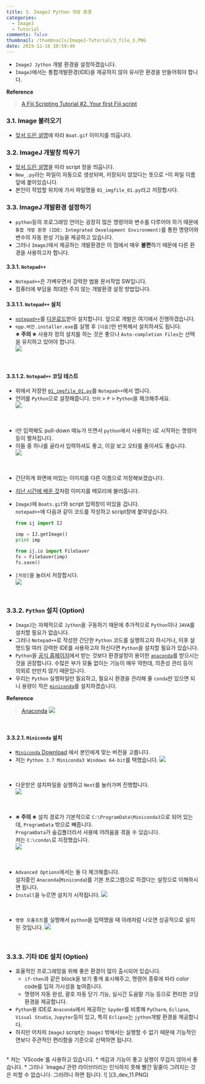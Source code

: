 ```yaml
---
title: 3. ImageJ Python 개발 환경
categories:
  - ImageJ
  - Tutorial
comments: false
thumbnail: /thumbnails/ImageJ-Tutorial/3_file_3.PNG
date: 2019-12-16 10:59:49
---
```

* `ImageJ Jython` 개발 환경을 설정하겠습니다.
* `ImageJ`에서는 통합개발환경(IDE)을 제공하지 않아 유사한 환경을 만들어줘야 합니다.  

**Reference**
> [A Fiji Scripting Tutorial #2. Your first Fiji script](https://www.ini.uzh.ch/~acardona/fiji-tutorial/#s2)

### 3.1. Image 불러오기
* [앞서 드린 설명](https://jehyunlee.github.io/2019/12/16/ImageJ-tutorial-2-ImageFileStructure/)에 따라 `Boat.gif` 이미지를 띄웁니다.  

### 3.2. ImageJ 개발창 띄우기
* [앞서 드린 설명](https://jehyunlee.github.io/2019/12/16/ImageJ-tutorial-2-ImageFileStructure/)을 따라 script 창을 띄웁니다.  
* `New_.py`라는 파일이 자동으로 생성되며, 저장되지 않았다는 뜻으로 `*`이 파일 이름 앞에 붙어있습니다.  
* 본인이 작업할 위치에 가서 파일명을 `01_imgfile_01.py`라고 저장합시다.

### 3.3. ImageJ 개발환경 설정하기 
* `python`등의 프로그래밍 언어는 굉장히 많은 명령어와 변수를 다루어야 하기 때문에 `통합 개발 환경 (IDE: Integrated Development Environment)`를 통한 명령어와 변수의 자동 완성 기능을 제공하고 있습니다.  
* 그러나 `ImageJ`에서 제공하는 개발환경은 이 점에서 매우 **불편**하기 때문에 다른 환경을 사용하고자 합니다.  

#### 3.3.1. `Notepad++`
* `Notepad++`은 가벼우면서 강력한 범용 문서작업 SW입니다.
* 컴퓨터에 부담을 최대한 주지 않는 개발환경 설정 방법입니다.

#### 3.3.1.1. `Notepad++` 설치
* [`notepad++`](https://en.wikipedia.org/wiki/Notepad%2B%2B)를 [다운로드](https://github.com/notepad-plus-plus/notepad-plus-plus/releases/download/v7.8.1/npp.7.8.1.Installer.exe)받아 설치합니다. 앞으로 개발은 여기에서 진행하겠습니다.  
* `npp.버전.installer.exe`를 실행 후 `[다음]`만 반복해서 설치하셔도 됩니다.  
**※ 주의 ※** 사용자 정의 설치를 하는 것은 좋으나 `Auto-completion Files`는 선택을 유지하고 있어야 합니다.   
![ ](3_dev_1.PNG)  
<br>

#### 3.3.1.2. `Notepad++` 코딩 테스트  
* 위에서 저장한 [`01_imgfile_01.py`](https://github.com/jehyunlee/image_processing/blob/master/imagej_script_python/sample_code/02_imgfile_01getnsave.py)를 `Notepad++`에서 엽니다.  
* 언어를 `Python`으로 설정해줍니다. `언어` > `P` > `Python`을 체크해주세요.   
![ ](3_dev_2.PNG)  
<br>

* i만 입력해도 pull-down 메뉴가 뜨면서 `python`에서 사용하는 i로 시작하는 명령어 등이 펼쳐집니다.  
* 이들 중 하나를 골라서 입력하셔도 좋고, 이걸 보고 오타를 줄이셔도 좋습니다.  
![ ](3_dev_3.PNG)  
<br>

* 간단하게 화면에 떠있는 이미지를 다른 이름으로 저장해보겠습니다.
* [지난 시간에 배운 것](https://jehyunlee.github.io/2019/12/16/ImageJ-tutorial-2-ImageFileStructure/)처럼 이미지를 메모리에 불러옵니다.
* `ImageJ`에 `Boats.gif`와 script 입력창이 떠있을 겁니다.  
  `notepad++`에 다음과 같이 코드를 작성하고 script창에 붙여넣습니다.  
  
    ```python
  from ij import IJ
  
    imp = IJ.getImage()
  print imp
  
    from ij.io import FileSaver
    fs = FileSaver(imp)
    fs.save()
  ```
  
* `[저장]`을 눌러서 저장합시다.  
![ ](3_dev_4.PNG)  
<br>

### 3.3.2. `Python` 설치 (Option)
* `ImageJ`는 자체적으로 `Jython`을 구동하기 때문에     추가적으로 `Python`이나 `JAVA`를 설치할 필요가 없습니다.  
* 그러나 `Notepad++`로 작성한 간단한 `Python` 코드를 실행하고자 하시거나, 이후 설명드릴 여러 강력한 IDE를 사용하고자 하신다면 `Python`을 설치할 필요가 있습니다.  
* `Python`을 [공식 홈페이지](https://www.python.org)에서 받는 것보다 환경설정이 용이한 [`anaconda`](https://www.anaconda.com/)를 받으시는 것을 권장합니다. 수많은 부가 모듈 없이는 기능이 매우 약한데, 의존성 관리 등이 의외로 만만치 않기 때문입니다.  
* 우리는 `Python` 실행파일만 필요하고, 필요시 환경을 관리해 줄 `conda`만 있으면 되니 용량이 작은 [`miniconda`](https://docs.conda.io/en/latest/miniconda.html)를 설치하겠습니다.

**Reference**
> [Anaconda](https://www.slideshare.net/continuumio/predict-share-deploy-with-open-data-science)
![ ](3_dev_5.PNG)  
<br>

#### 3.3.2.1. `Miniconda` 설치 
* [`Miniconda` Download](https://docs.conda.io/en/latest/miniconda.html) 에서 본인에게 맞는 버전을 고릅니다. 
* 저는 `Python 3.7 Miniconda3 Windows 64-bit`를 택했습니다. 
![ ](3_dev_6.PNG)  
<br>

* 다운받은 설치파일을 실행하고 `Next`를 눌러가며 진행합니다.  
![ ](3_dev_7.PNG)  
<br>

* **※ 주의 ※** 설치 경로가 기본적으로 `C:\ProgramData\Miniconda3`으로 되어 있는데, `ProgramData` 밖으로 빼줍니다.  
  `ProgramData`가 숨김폴더라서 사용에 어려움을 겪을 수 있습니다.  
  저는 `C:\conda\`로 지정했습니다.  
![ ](3_dev_8.PNG)  
<br>

* `Advanced Options`에서는 둘 다 체크해줍니다.  
  설치중인 `Anaconda`(`Miniconda`)를 기본 프로그램으로 하겠다는 설정으로 이해하시면 됩니다.
* `Install`을 누르면 설치가 시작됩니다.
![ ](3_dev_9.PNG)  
<br>

* `명령 프롬프트`를 실행해서 `python`을 입력했을 때 아래처럼 나오면 성공적으로 설치된 것입니다.
![ ](3_dev_10.PNG)  
<br>

### 3.3.3. 기타 IDE 설치 (Option)
* 효율적인 프로그래밍을 위해 좋은 환경이 많이 출시되어 있습니다.  
  * `if-then`과 같은 block을 보기 좋게 표시해주고, 명령어 종류에 따라 color code를 입혀 가시성을 높여줍니다.  
  * 명령어 자동 완성, 괄호 자동 닫기 기능, 실시간 도움말 기능 등으로 편리한 코딩 환경을 제공합니다.  
* `Python`용 IDE로 `Anaconda`에서 제공하는 `Spyder`를 비롯해 `PyCharm`, `Eclipse`, `Visual Studio`, `Jupyter`등이 있고, 특히 `Eclipse`는 `jython`개발 환경을 제공합니다.  
* 하지만 어차피 `ImageJ` script는 `ImageJ` 밖에서는 실행할 수 없기 때문에 기능적인 면보다 주관적인 편리함을 기준으로 선택하면 됩니다.  
<br>
* 저는 `VScode`를 사용하고 있습니다.  
* 색감과 기능이 좋고 실행이 무겁지 않아서 좋습니다.  
* 그러나 `ImageJ`관련 라이브러리는 인식하지 못해 빨간 밑줄이 그려지는 것은 피할 수 없습니다.
  그러려니 하면 됩니다.
![ ](3_dev_11.PNG)  
<br>

